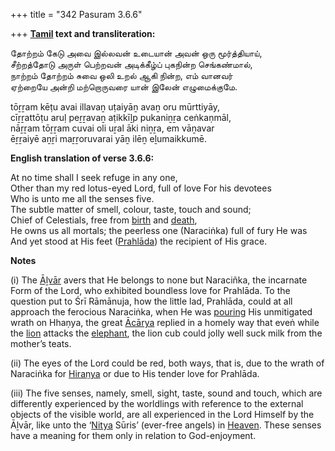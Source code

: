 +++
title = "342 Pasuram 3.6.6"

+++
**[Tamil](/definition/tamil#history "show Tamil definitions") text and transliteration:**

தோற்றம் கேடு அவை இல்லவன் உடையான் அவன் ஒரு மூர்த்தியாய்,  
சீற்றத்தோடு அருள் பெற்றவன் அடிக்கீழ்ப் புகநின்ற செங்கண்மால்,  
நாற்றம் தோற்றம் சுவை ஒலி உறல் ஆகி நின்ற, எம் வானவர்  
ஏற்றையே அன்றி மற்றொருவரை யான் இலேன் எழுமைக்குமே.

tōṟṟam kēṭu avai illavaṉ uṭaiyāṉ avaṉ oru mūrttiyāy,  
cīṟṟattōṭu aruḷ peṟṟavaṉ aṭikkīḻp pukaniṉṟa ceṅkaṇmāl,  
nāṟṟam tōṟṟam cuvai oli uṟal āki niṉṟa, em vāṉavar  
ēṟṟaiyē aṉṟi maṟṟoruvarai yāṉ ilēṉ eḻumaikkumē.

**English translation of verse 3.6.6:**

At no time shall I seek refuge in any one,  
Other than my red lotus-eyed Lord, full of love For his devotees  
Who is unto me all the senses five.  
The subtle matter of smell, colour, taste, touch and sound;  
Chief of Celestials, free from [birth](/definition/birth#history "show birth definitions") and [death](/definition/death#history "show death definitions"),  
He owns us all mortals; the peerless one (Naraciṅka) full of fury He was  
And yet stood at His feet ([Prahlāda](/definition/prahlada#vaishnavism "show Prahlāda definitions")) the recipient of His grace.

**Notes**

\(i\) The [Āḻvār](/definition/aḻvar#vaishnavism "show Āḻvār definitions") avers that He belongs to none but Naraciñka, the incarnate Form of the Lord, who exhibited boundless love for Prahlāda. To the question put to Śrī Rāmānuja, how the little lad, Prahlāda, could at all approach the ferocious Naraciṅka, when He was [pouring](/definition/pouring#history "show pouring definitions") His unmitigated wrath on Hhaṇya, the great [Ācārya](/definition/acarya#vaishnavism "show Ācārya definitions") replied in a homely way that eveṅ while the [lion](/definition/lion#history "show lion definitions") attacks the [elephant](/definition/elephant#history "show elephant definitions"), the lion cub could jolly well suck milk from the mother’s teats.

\(ii\) The eyes of the Lord could be red, both ways, that is, due to the wrath of Naraciṅka for [Hiraṇya](/definition/hiranya#history "show Hiraṇya definitions") or due to His tender love for Prahlāda.

\(iii\) The five senses, namely, smell, sight, taste, sound and touch, which are differently experienced by the worldlings with reference to the external objects of the visible world, are all experienced in the Lord Himself by the Āḻvār, like unto the ‘[Nitya](/definition/nitya#vaishnavism "show Nitya definitions") Sūris’ (ever-free angels) in [Heaven](/definition/heaven#history "show Heaven definitions"). These senses have a meaning for them only in relation to God-enjoyment.


